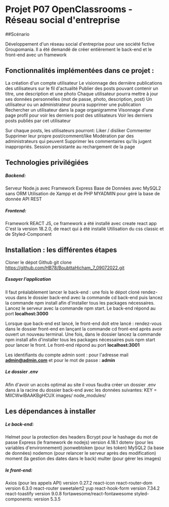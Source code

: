 # Projet P07 OpenClassrooms  - Réseau social d'entreprise

##Scénario

Développement d'un réseau social d'entreprise pour une société fictive Groupomania.
Il a été demandé de créer entièrement le back-end et le front-end avec un framework

## Fonctionnalités implémentées dans ce projet :

La création d'un compte utilisateur 
Le visionnage des dernière publications des utilisateurs sur le fil d'actualité
Publier des posts pouvant contenir un titre, une description et une photo
Chaque utilisateur pourra mettre à jour ses données personnelles (mot de passe, photo, description, post)
Un utilisateur ou un administrateur pourra supprimer une publication
Rechercher un utilisateur dans la page organigramme 
Visonnage d'une page profil pour voir les derniers post des utilisateurs
Voir les derniers posts publiés par cet utilisateur

Sur chaque posts, les utilisateurs pourront:
Liker / disliker
Commenter
Supprimer leur propre post/comment/like
Modération par des administrateurs qui peuvent
Supprimer les commentaires qu'ils jugent inappropriés.
Session persistante au rechargement de la page

## Technologies privilégiées

##### Backend:
Serveur Node.js avec Framework Express
Base de Données avec MySQL2 sans ORM
Utilisation de Xampp et de PHP MYADMIN pour géré la base de donnée
API REST

##### Frontend:
Framework REACT JS, ce framework a été installé avec create react app
C'est la version 18.2.0, de react qui à été installé
Utilisation du css classic et de Styled-Component

## Installation : les différentes étapes

Cloner le dépot Github
git clone https://github.com/HB78/BoubttaHicham_7_09072022.git

##### Essayer l'application

Il faut préalablement lancer le back-end : une fois le dépot cloné rendez-vous dans le dossier back-end avec la commande cd back-end puis lancez la commande npm install afin d'installer tous les packages nécessaires. Lancez le serveur avec la commande npm start. Le back-end répond au port **localhost:3000**

Lorsque que back-end est lancé, le front-end doit etre lancé : rendez-vous dans le dossier front-end en lançant la commande cd front-end après avoir ouvert un nouveau terminal. Une fois, dans le dossier lancez la commande npm install afin d'installer tous les packages nécessaires puis npm start pour lancer le front. Le front-end répond au port **localhost:3001**

Les identifiants du compte admin sont : pour l'adresse mail **admin@admin.com** et pour le mot de passe : **admin**

##### Le dossier .env

Afin d'avoir un accès optimal au site il vous faudra créer un dossier .env dans à la racine du dossier back-end avec les données suivantes:
KEY = MIICWwIBAAKBgHCUX
images/
node_modules/

## Les dépendances à installer 

##### Le back-end:
Helmet pour la protection des headers
Bcrypt pour le hashage du mot de passe
Express (le framework de nodejs) version 4.18.1
dotenv (pour les variables d'environnement)
jsonwebtoken (pour les token)
MySQL2 (la base de données)
nodemon (pour relancer le serveur après des modification)
moment (la gestion des dates dans le back)
multer (pour gérer les images)

##### le front-end: 
Axios (pour les appels API) version 0.27.2
react-icon
react-router-dom version 6.3.0
react-router
sweetalert2
yup
react-hook-form version 7.34.2
react-toastify version 9.0.8
fortawesome/react-fontawesome
styled-components: version 5.3.5
